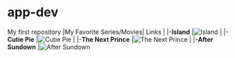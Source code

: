 # app-dev
My first repository
|My Favorite Series/Movies| Links                                                                                   |
|-**Island**              |![Island](https://upload.wikimedia.org/wikipedia/en/b/b8/Island_%282022_TV_Series%29.jpg) |
|-**Cutie Pie**           |![Cutie Pie](https://1.vikiplatform.com/c/38416c/c6d801c416.jpg?x=b) |
|-**The Next Prince**     |![The Next Prince](https://media.themoviedb.org/t/p/w500/9lspYf4XkU32qaCCPh1cQtdLTsU.jpg) |
|-**After Sundown**       |![After Sundown](https://i.mydramalist.com/RB2PyE_4f.jpg)

